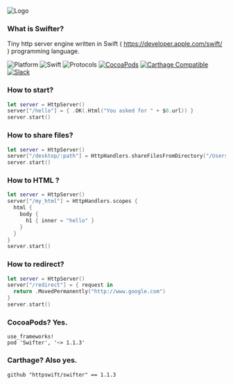 ![Logo](https://dl.dropboxusercontent.com/u/858551/httpswift_logo.png)

### What is Swifter?

Tiny http server engine written in Swift ( https://developer.apple.com/swift/ ) programming language.

![Platform](https://img.shields.io/badge/Platform-Linux%20&%20OSX-4BC51D.svg?style=flat)
![Swift](https://img.shields.io/badge/Swift-2.2/3.0--preview--1-4BC51D.svg?style=flat)
![Protocols](https://img.shields.io/badge/Protocols-HTTP%201.1%20&%20WebSockets-4BC51D.svg?style=flat)
[![CocoaPods](https://img.shields.io/cocoapods/v/Swifter.svg?style=flat)](https://github.com/CocoaPods/Specs/tree/c53b984dfc6dd421d8344c21225920a20e91373d/Specs/Swifter)
[![Carthage Compatible](https://img.shields.io/badge/Carthage-compatible-4BC51D.svg?style=flat)](https://github.com/Carthage/Carthage)
[![Slack](https://img.shields.io/badge/Slack-Join%20%23general-ff6666.svg?style=flat)](https://swifterteam.slack.com/messages/general/)

### How to start?
```swift
let server = HttpServer()
server["/hello"] = { .OK(.Html("You asked for " + $0.url)) }
server.start()
```
### How to share files?
```swift
let server = HttpServer()
server["/desktop/:path"] = HttpHandlers.shareFilesFromDirectory("/Users/me/Desktop")
server.start()
```
### How to HTML ?
```swift
let server = HttpServer()
server["/my_html"] = HttpHandlers.scopes { 
  html {
    body {
      h1 { inner = "hello" }
    }
  }
}
server.start()
```
### How to redirect?
```swift
let server = HttpServer()
server["/redirect"] = { request in
  return .MovedPermanently("http://www.google.com")
}
server.start()
```
### CocoaPods? Yes.
```
use_frameworks!
pod 'Swifter', '~> 1.1.3'
```

### Carthage? Also yes.

```
github "httpswift/swifter" == 1.1.3
```
